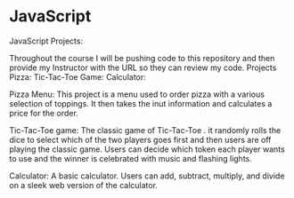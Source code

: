 # JavaScript
JavaScript Projects:

Throughout the course I will be pushing code to this repository and then provide my Instructor with the URL so they can review my code.
Projects
Pizza:
Tic-Tac-Toe Game:
Calculator:

Pizza Menu:
This project is a menu used to order pizza with a various selection of toppings. It then takes the
inut information and calculates a price for the order.

Tic-Tac-Toe game:
The classic game of Tic-Tac-Toe . it randomly rolls the dice to select which of the two players goes first 
and then users are off playing the classic game. Users can decide which token each player wants
to use and the winner is celebrated with music and flashing lights.

Calculator:
A basic calculator. Users can add, subtract, multiply, and divide on a sleek web version 
of the calculator.
